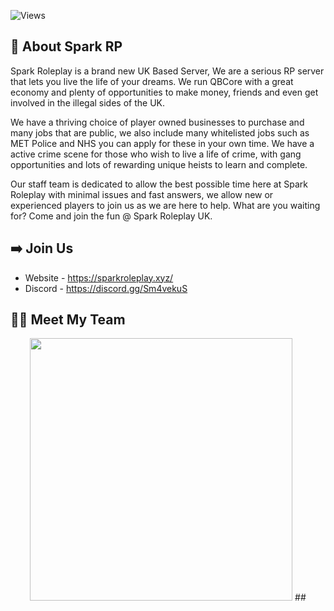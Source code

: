 
![Views](https://komarev.com/ghpvc/?username=SPKReality14&style=flat-square&color=ff69b4)

## 📜 About Spark RP
Spark Roleplay is a brand new UK Based Server, We are a serious RP server that lets you live the life of your dreams. We run QBCore with a great economy and plenty of opportunities to make money, friends and even get involved in the illegal sides of the UK.

We have a thriving choice of player owned businesses to purchase and many jobs that are public, we also include many whitelisted jobs such as MET Police and NHS you can apply for these in your own time. We have a active crime scene for those who wish to live a life of crime, with gang opportunities and lots of rewarding unique heists to learn and complete.

Our staff team is dedicated to allow the best possible time here at Spark Roleplay with minimal issues and fast answers, we allow new or experienced players to join us as we are here to help. What are you waiting for? Come and join the fun @ Spark Roleplay UK.

## ➡️ Join Us
 - Website - https://sparkroleplay.xyz/
 - Discord - https://discord.gg/Sm4vekuS

## 👨‍💻 Meet My Team
<p align="center">
 <a href=https://github.com/SPKReality><img width="420" src=https://github-readme-stats.vercel.app/api?username=SPKReality&count_private=true&show_icons=true&title_color=dc143c&text_color=ffffff&icon_color=dc143c&hide_border=true&bg_color=282a36&layout=compact&hide_title=false&hide_rank=false><a>
## 
